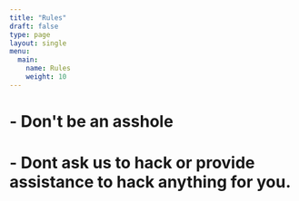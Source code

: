 ```yaml
---
title: "Rules"
draft: false
type: page
layout: single
menu:
  main:
    name: Rules
    weight: 10
---
```


# - Don't be an asshole

# - Dont ask us to hack or provide assistance to hack anything for you.

